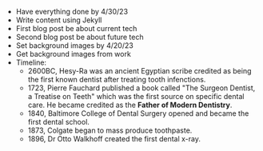 * Have everything done by 4/30/23
* Write content using Jekyll
* First blog post be about current tech
* Second blog post be about future tech
* Set background images by 4/20/23
* Get background images from work
* Timeline:
    * 2600BC, Hesy-Ra was an ancient Egyptian scribe credited as being the first known dentist after treating tooth infenctions.
    * 1723, Pierre Fauchard published a book called "The Surgeon Dentist, a Treatise on Teeth" which was the first source on specific dental care. He became credited as the **Father of Modern Dentistry**.
    * 1840, Baltimore College of Dental Surgery opened and became the first dental school.
    * 1873, Colgate began to mass produce toothpaste.
    * 1896, Dr Otto Walkhoff created the first dental x-ray.